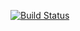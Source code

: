 [![Build Status](https://travis-ci.org/CBNCloud/test-api.svg?branch=master)](https://travis-ci.org/CBNCloud/test-api)
